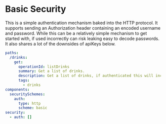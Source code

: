 # Basic Security

This is a simple authentication mechanism baked into the HTTP protocol. It supports sending an Authorization header containing an encoded username and password. While this can be a relatively simple mechanism to get started with, if used incorrectly can risk leaking easy to decode passwords. It also shares a lot of the downsides of apiKeys below.

```yaml
paths:
  /drinks:
    get:
      operationId: listDrinks
      summary: Get a list of drinks.
      description: Get a list of drinks, if authenticated this will include stock levels and product codes otherwise it will only include public information.
      tags:
        - drinks
components:
  securitySchemes:
    auth:
      type: http
      scheme: basic
security:
  - auth: []
```
